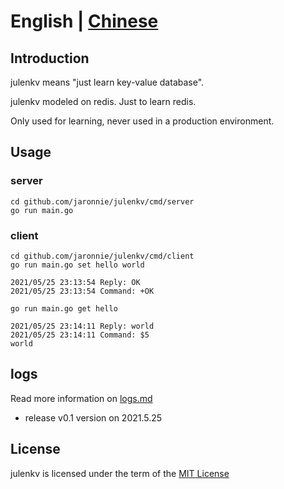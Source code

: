 # English | [Chinese](README-CN.md)

## Introduction

julenkv means "just learn key-value database".

julenkv modeled on redis. Just to learn redis.

Only used for learning, never used in a production environment.

## Usage

### server

```shell
cd github.com/jaronnie/julenkv/cmd/server
go run main.go
```

### client

```shell
cd github.com/jaronnie/julenkv/cmd/client
go run main.go set hello world

2021/05/25 23:13:54 Reply: OK
2021/05/25 23:13:54 Command: +OK

go run main.go get hello

2021/05/25 23:14:11 Reply: world
2021/05/25 23:14:11 Command: $5
world
```

## logs

Read more information on [logs.md](logs.md)

* release v0.1 version on 2021.5.25

## License

julenkv is licensed under the term of the [MIT License](https://github.com/jaronnie/julenkv/blob/main/LICENSE)

